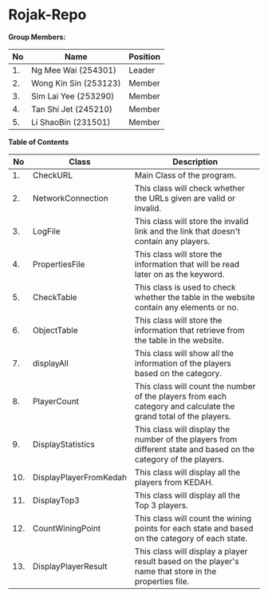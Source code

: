 # Rojak-Repo

**Group Members:** 

|  No  |       Name                 |   Position                       |
|------|----------------------------|----------------------------------|
|    1.| Ng Mee Wai (254301)        |  Leader                          |
|    2.| Wong Kin Sin (253123)      |  Member                          |
|    3.| Sim Lai Yee (253290)       |  Member                          |
|    4.| Tan Shi Jet (245210)       |  Member                          |
|    5.| Li ShaoBin (231501)        |  Member                          |

**Table of Contents**

|  No  |       Class                |   Description                   |
|------|----------------------------|---------------------------------|
|    1.| CheckURL                   | Main Class of the program.      |
|    2.| NetworkConnection          | This class will check whether the URLs given are valid or invalid.|
|    3.| LogFile                    | This class will store the invalid link and the link that doesn't contain any players.|
|    4.| PropertiesFile             | This class will store the information that will be read later on as the keyword.|
|    5.| CheckTable                 | This class is used to check whether the table in the website contain any elements or no.|
|    6.| ObjectTable                | This class will store the information that retrieve from the table in the website.|
|    7.| displayAll                 | This class will show all the information of the players based on the category.|
|    8.| PlayerCount                | This class will count the number of the players from each category and calculate the grand total of the players.|
|    9.| DisplayStatistics          | This class will display the number of the players from different state and based on the category of the players.|
|   10.| DisplayPlayerFromKedah     | This class will display all the players from KEDAH.|
|   11.| DisplayTop3                | This class will display all the Top 3 players.|
|   12.| CountWiningPoint           | This class will count the wining points for each state and based on the category of each state.|
|   13.| DisplayPlayerResult        | This class will display a player result based on the player's name that store in the properties file.|

